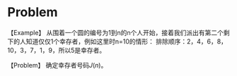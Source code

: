 # Problem 

【Example】 从围着一个圆的编号为1到n的n个人开始，接着我们派出有第二个剩下的人知道仅仅1个幸存者，例如这里时n=10的情形：
排除顺序：2，4，6，8，10，3，7，1，9，所以5是幸存者。

【Problem】 确定幸存者号码$J(n)$。
